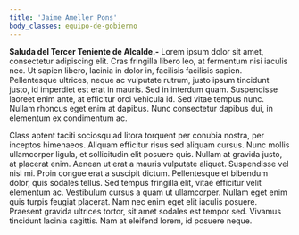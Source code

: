 ```yaml
---
title: 'Jaime Ameller Pons'
body_classes: equipo-de-gobierno
---
```


**Saluda del Tercer Teniente de Alcalde.-** Lorem ipsum dolor sit amet, consectetur adipiscing elit. Cras fringilla libero leo, at fermentum nisi iaculis nec. Ut sapien libero, lacinia in dolor in, facilisis facilisis sapien. Pellentesque ultrices, neque ac vulputate rutrum, justo ipsum tincidunt justo, id imperdiet est erat in mauris. Sed in interdum quam. Suspendisse laoreet enim ante, at efficitur orci vehicula id. Sed vitae tempus nunc. Nullam rhoncus eget enim at dapibus. Nunc consectetur dapibus dui, in elementum ex condimentum ac.

Class aptent taciti sociosqu ad litora torquent per conubia nostra, per inceptos himenaeos. Aliquam efficitur risus sed aliquam cursus. Nunc mollis ullamcorper ligula, et sollicitudin elit posuere quis. Nullam at gravida justo, at placerat enim. Aenean ut erat a mauris vulputate aliquet. Suspendisse vel nisl mi. Proin congue erat a suscipit dictum. Pellentesque et bibendum dolor, quis sodales tellus. Sed tempus fringilla elit, vitae efficitur velit elementum ac. Vestibulum cursus a quam ut ullamcorper. Nullam eget enim quis turpis feugiat placerat. Nam nec enim eget elit iaculis posuere. Praesent gravida ultrices tortor, sit amet sodales est tempor sed. Vivamus tincidunt lacinia sagittis. Nam at eleifend lorem, id posuere neque.
